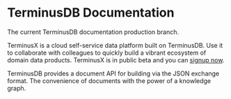 # TerminusDB Documentation

The current TerminusDB documentation production branch.

TerminusX is a cloud self-service data platform built on TerminusDB. Use it to collaborate with colleagues to quickly build a vibrant ecosystem of domain data products. TerminusX is in public beta and you can [signup now](https://dashboard.terminusdb.com/).

TerminusDB provides a document API for building via the JSON exchange format. The convenience of documents with the power of a knowledge graph.
